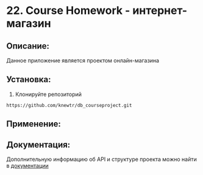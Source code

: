 # 22. Course Homework - интернет-магазин

## Описание:
Данное приложение является проектом онлайн-магазина

## Установка:
1. Клонируйте репозиторий
```
https://github.com/knewtr/db_courseproject.git
```
## Применение:

## Документация:
Дополнительную информацию об API и структуре проекта можно найти в [документации](README.md)